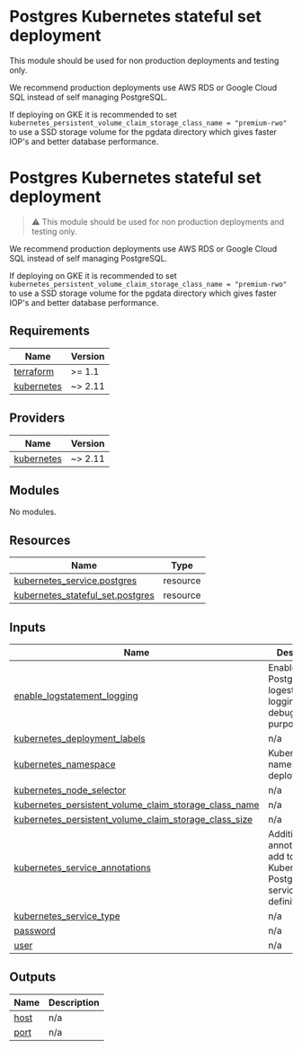 # Postgres Kubernetes stateful set deployment

This module should be used for non production deployments and testing only.

We recommend production deployments use AWS RDS or Google Cloud SQL instead of self managing PostgreSQL.

If deploying on GKE it is recommended to set `kubernetes_persistent_volume_claim_storage_class_name = "premium-rwo"` to use a SSD storage volume for the pgdata directory which gives faster IOP's and better database performance.

<!-- BEGIN_TF_DOCS -->
# Postgres Kubernetes stateful set deployment

> :warning: This module should be used for non production deployments and testing only.

We recommend production deployments use AWS RDS or Google Cloud SQL instead of self managing PostgreSQL.

If deploying on GKE it is recommended to set `kubernetes_persistent_volume_claim_storage_class_name = "premium-rwo"` to use a SSD storage volume for the pgdata directory which gives faster IOP's and better database performance.

## Requirements

| Name | Version |
|------|---------|
| <a name="requirement_terraform"></a> [terraform](#requirement\_terraform) | >= 1.1 |
| <a name="requirement_kubernetes"></a> [kubernetes](#requirement\_kubernetes) | ~> 2.11 |

## Providers

| Name | Version |
|------|---------|
| <a name="provider_kubernetes"></a> [kubernetes](#provider\_kubernetes) | ~> 2.11 |

## Modules

No modules.

## Resources

| Name | Type |
|------|------|
| [kubernetes_service.postgres](https://registry.terraform.io/providers/hashicorp/kubernetes/latest/docs/resources/service) | resource |
| [kubernetes_stateful_set.postgres](https://registry.terraform.io/providers/hashicorp/kubernetes/latest/docs/resources/stateful_set) | resource |

## Inputs

| Name | Description | Type | Default | Required |
|------|-------------|------|---------|:--------:|
| <a name="input_enable_logstatement_logging"></a> [enable\_logstatement\_logging](#input\_enable\_logstatement\_logging) | Enable Postgres logestament=all logging for debug purposes | `bool` | `false` | no |
| <a name="input_kubernetes_deployment_labels"></a> [kubernetes\_deployment\_labels](#input\_kubernetes\_deployment\_labels) | n/a | `map(string)` | `null` | no |
| <a name="input_kubernetes_namespace"></a> [kubernetes\_namespace](#input\_kubernetes\_namespace) | Kubernetes namespace to deploy to | `string` | n/a | yes |
| <a name="input_kubernetes_node_selector"></a> [kubernetes\_node\_selector](#input\_kubernetes\_node\_selector) | n/a | `map(string)` | `null` | no |
| <a name="input_kubernetes_persistent_volume_claim_storage_class_name"></a> [kubernetes\_persistent\_volume\_claim\_storage\_class\_name](#input\_kubernetes\_persistent\_volume\_claim\_storage\_class\_name) | n/a | `string` | `"standard"` | no |
| <a name="input_kubernetes_persistent_volume_claim_storage_class_size"></a> [kubernetes\_persistent\_volume\_claim\_storage\_class\_size](#input\_kubernetes\_persistent\_volume\_claim\_storage\_class\_size) | n/a | `string` | `"10Gi"` | no |
| <a name="input_kubernetes_service_annotations"></a> [kubernetes\_service\_annotations](#input\_kubernetes\_service\_annotations) | Additional annotations to add to Kubernetes Postgres service definition | `map(string)` | `{}` | no |
| <a name="input_kubernetes_service_type"></a> [kubernetes\_service\_type](#input\_kubernetes\_service\_type) | n/a | `string` | `"NodePort"` | no |
| <a name="input_password"></a> [password](#input\_password) | n/a | `string` | n/a | yes |
| <a name="input_user"></a> [user](#input\_user) | n/a | `string` | n/a | yes |

## Outputs

| Name | Description |
|------|-------------|
| <a name="output_host"></a> [host](#output\_host) | n/a |
| <a name="output_port"></a> [port](#output\_port) | n/a |
<!-- END_TF_DOCS -->